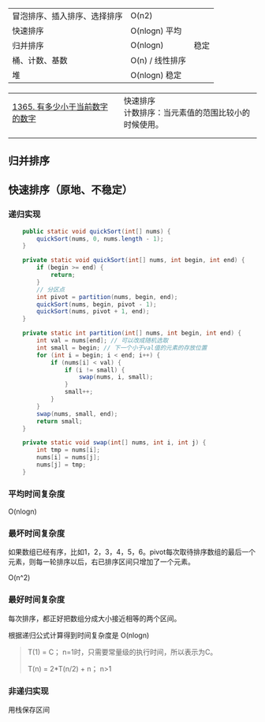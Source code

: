 |                              |                 |      |
| ---------------------------- | --------------- | ---- |
| 冒泡排序、插入排序、选择排序 | O(n2)           |      |
| 快速排序                     | O(nlogn) 平均   |      |
| 归并排序                     | O(nlogn)        | 稳定 |
| 桶、计数、基数               | O(n) / 线性排序 |      |
| 堆                           | O(nlogn) 稳定   |      |



#### 



|                                                              |      |                                                        |
| ------------------------------------------------------------ | ---- | ------------------------------------------------------ |
| [1365. 有多少小于当前数字的数字](https://leetcode-cn.com/problems/how-many-numbers-are-smaller-than-the-current-number/) |      | 快速排序<br>计数排序：当元素值的范围比较小的时候使用。 |
|                                                              |      |                                                        |
|                                                              |      |                                                        |



## 归并排序





## 快速排序（原地、不稳定）

### 递归实现

```java
    public static void quickSort(int[] nums) {
        quickSort(nums, 0, nums.length - 1);
    }

    private static void quickSort(int[] nums, int begin, int end) {
        if (begin >= end) {
            return;
        }
        // 分区点
        int pivot = partition(nums, begin, end);
        quickSort(nums, begin, pivot - 1);
        quickSort(nums, pivot + 1, end);
    }

    private static int partition(int[] nums, int begin, int end) {
        int val = nums[end]; // 可以改成随机选取
        int small = begin; // 下一个小于val值的元素的存放位置
        for (int i = begin; i < end; i++) {
            if (nums[i] < val) {
                if (i != small) {
                    swap(nums, i, small);
                }
                small++;
            }
        }
        swap(nums, small, end);
        return small;
    }

    private static void swap(int[] nums, int i, int j) {
        int tmp = nums[i];
        nums[i] = nums[j];
        nums[j] = tmp;
    }
```

### 平均时间复杂度

O(nlogn)

### 最坏时间复杂度

如果数组已经有序，比如1，2，3，4，5，6。pivot每次取待排序数组的最后一个元素，则每一轮排序以后，右已排序区间只增加了一个元素。

O(n^2)

### 最好时间复杂度

每次排序，都正好把数组分成大小接近相等的两个区间。

根据递归公式计算得到时间复杂度是 O(nlogn)

> T(1) = C； n=1时，只需要常量级的执行时间，所以表示为C。
>
> T(n) = 2*T(n/2) + n； n>1



### 非递归实现

用栈保存区间

